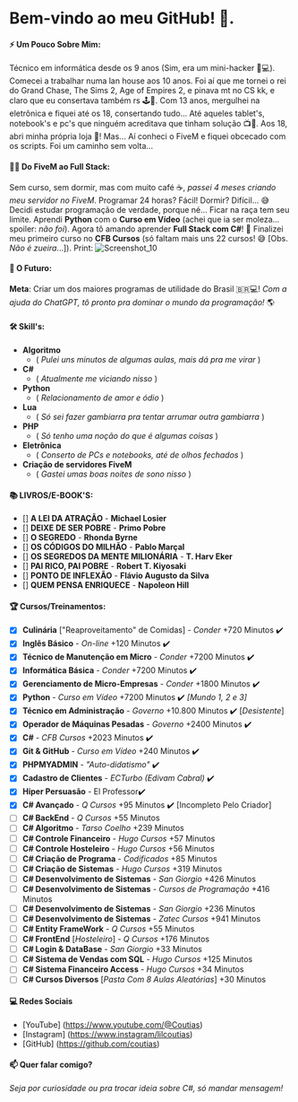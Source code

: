 # Bem-vindo ao meu GitHub! 👋.

#### ⚡ **Um Pouco Sobre Mim**:
Técnico em informática desde os 9 anos (Sim, era um mini-hacker 👶💻).
Comecei a trabalhar numa lan house aos 10 anos. Foi aí que me tornei o rei do Grand Chase, The Sims 2, Age of Empires 2, e pinava mt no CS kk, e claro que eu consertava também rs 🕹️🔧.
Com 13 anos, mergulhei na eletrônica e fiquei até os 18, consertando tudo... Até aqueles tablet's, notebook's e pc's que ninguém acreditava que tinham solução 📺🔨.
Aos 18, abri minha própria loja 🎉! Mas... Aí conheci o FiveM e fiquei obcecado com os scripts. Foi um caminho sem volta...

#### 🧑‍💻 **Do FiveM ao Full Stack**:
Sem curso, sem dormir, mas com muito café ☕, *passei 4 meses criando meu servidor no FiveM*. Programar 24 horas? Fácil! Dormir? Difícil... 😅
Decidi estudar programação de verdade, porque né... Ficar na raça tem seu limite.
Aprendi **Python** com o **Curso em Vídeo** (achei que ia ser moleza... spoiler: *não foi*).
Agora tô amando aprender **Full Stack com C#**! 🎉
Finalizei meu primeiro curso no **CFB Cursos** (só faltam mais uns 22 cursos! 😅 [Obs. *Não é zueira*...]). Print: ![Screenshot_10](https://github.com/user-attachments/assets/e9524f74-9aeb-429c-92d5-abc7fca06dc1)


#### 🚀 **O Futuro**:
**Meta**: Criar um dos maiores programas de utilidade do Brasil 🇧🇷💻!
*Com a ajuda do ChatGPT, tô pronto pra dominar o mundo da programação!* 🌎

#### 🛠️ **Skill's**:
- **Algoritmo**
  - ( *Pulei uns minutos de algumas aulas, mais dá pra me virar* )
- **C#**
  - ( *Atualmente me viciando nisso* )
- **Python**
  - ( *Relacionamento de amor e ódio* )
- **Lua**
  - ( *Só sei fazer gambiarra pra tentar arrumar outra gambiarra* )
- **PHP**
  - ( *Só tenho uma noção do que é algumas coisas* )
- **Eletrônica**
  - ( *Conserto de PCs e notebooks, até de olhos fechados* )
- **Criação de servidores FiveM**
  - ( *Gastei umas boas noites de sono nisso* )
 
#### 📚 **LIVROS/E-BOOK'S**:
- [] **A LEI DA ATRAÇÃO** - **Michael Losier**
- [] **DEIXE DE SER POBRE** - **Primo Pobre**
- [] **O SEGREDO** - **Rhonda Byrne**
- [] **OS CÓDIGOS DO MILHÃO** - **Pablo Marçal**
- [] **OS SEGREDOS DA MENTE MILIONÁRIA** - **T. Harv Eker**
- [] **PAI RICO, PAI POBRE** - **Robert T. Kiyosaki**
- [] **PONTO DE INFLEXÃO** - **Flávio Augusto da Silva**
- [] **QUEM PENSA ENRIQUECE** - **Napoleon Hill**

#### 🏆 **Cursos/Treinamentos**:
- [x] **Culinária** ["Reaproveitamento" de Comidas] - *Conder* +720 Minutos ✔️
- [x] **Inglês Básico** - *On-line* +120 Minutos ✔️
- [x] **Técnico de Manutenção em Micro** - *Conder* +7200 Minutos ✔️
- [x] **Informática Básica** - *Conder* +7200 Minutos ✔️
- [x] **Gerenciamento de Micro-Empresas** - *Conder* +1800 Minutos ✔️
- [x] **Python** - *Curso em Vídeo* +7200 Minutos ✔️ *[Mundo 1, 2 e 3]*
- [x] **Técnico em Administração** - *Governo* +10.800 Minutos ✔️ [*Desistente*]
- [x] **Operador de Máquinas Pesadas** - *Governo* +2400 Minutos ✔️
- [x] **C#** - *CFB Cursos* +2023 Minutos ✔️
- [x] **Git & GitHub** - *Curso em Vídeo* +240 Minutos ✔️
- [x] **PHPMYADMIN** - *"Auto-didatismo"* ✔️
- [x] **Cadastro de Clientes** - *ECTurbo (Edivam Cabral)* ✔️
- [x] **Hiper Persuasão** - El Professor✔️
- [x] **C# Avançado** - *Q Cursos* +95 Minutos ✔️ [Incompleto Pelo Criador]
- [ ] **C# BackEnd** - *Q Cursos* +55 Minutos
- [ ] **C# Algoritmo** - *Tarso Coelho* +239 Minutos
- [ ] **C# Controle Financeiro** - *Hugo Cursos* +57 Minutos
- [ ] **C# Controle Hosteleiro** - *Hugo Cursos* +56 Minutos
- [ ] **C# Criação de Programa** - *Codificados* +85 Minutos
- [ ] **C# Criação de Sistemas** - *Hugo Cursos* +319 Minutos
- [ ] **C# Desenvolvimento de Sistemas** - *San Giorgio* +426 Minutos
- [ ] **C# Desenvolvimento de Sistemas** - *Cursos de Programação* +416 Minutos
- [ ] **C# Desenvolvimento de Sistemas** - *San Giorgio* +236 Minutos
- [ ] **C# Desenvolvimento de Sistemas** - *Zatec Cursos* +941 Minutos
- [ ] **C# Entity FrameWork** - *Q Cursos* +55 Minutos
- [ ] **C# FrontEnd** [*Hosteleiro*] - *Q Cursos* +176 Minutos
- [ ] **C# Login & DataBase** - *San Giorgio* +33 Minutos
- [ ] **C# Sistema de Vendas com SQL** - *Hugo Cursos* +125 Minutos
- [ ] **C# Sistema Financeiro Access** - *Hugo Cursos* +34 Minutos
- [ ] **C# Cursos Diversos** [*Pasta Com 8 Aulas Aleatórias*] +30 Minutos

#### 💻 **Redes Sociais**
- [YouTube] (https://www.youtube.com/@Coutias)
- [Instagram] (https://www.instagram/lilcoutias)
- [GitHub] (https://github.com/coutias)

#### 📫 **Quer falar comigo**?
*Seja por curiosidade ou pra trocar ideia sobre C#, só mandar mensagem!*
